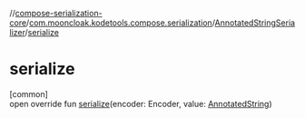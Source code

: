 //[compose-serialization-core](../../../index.md)/[com.mooncloak.kodetools.compose.serialization](../index.md)/[AnnotatedStringSerializer](index.md)/[serialize](serialize.md)

# serialize

[common]\
open override fun [serialize](serialize.md)(encoder: Encoder, value: [AnnotatedString](https://developer.android.com/reference/kotlin/androidx/compose/ui/text/AnnotatedString.html))
